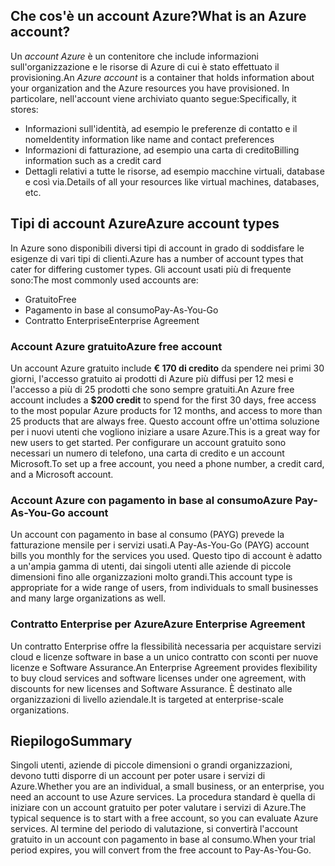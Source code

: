 ## <a name="what-is-an-azure-account"></a><span data-ttu-id="1a297-101">Che cos'è un account Azure?</span><span class="sxs-lookup"><span data-stu-id="1a297-101">What is an Azure account?</span></span>

<span data-ttu-id="1a297-102">Un _account Azure_ è un contenitore che include informazioni sull'organizzazione e le risorse di Azure di cui è stato effettuato il provisioning.</span><span class="sxs-lookup"><span data-stu-id="1a297-102">An _Azure account_ is a container that holds information about your organization and the Azure resources you have provisioned.</span></span> <span data-ttu-id="1a297-103">In particolare, nell'account viene archiviato quanto segue:</span><span class="sxs-lookup"><span data-stu-id="1a297-103">Specifically, it stores:</span></span>

- <span data-ttu-id="1a297-104">Informazioni sull'identità, ad esempio le preferenze di contatto e il nome</span><span class="sxs-lookup"><span data-stu-id="1a297-104">Identity information like name and contact preferences</span></span>
- <span data-ttu-id="1a297-105">Informazioni di fatturazione, ad esempio una carta di credito</span><span class="sxs-lookup"><span data-stu-id="1a297-105">Billing information such as a credit card</span></span>
- <span data-ttu-id="1a297-106">Dettagli relativi a tutte le risorse, ad esempio macchine virtuali, database e così via.</span><span class="sxs-lookup"><span data-stu-id="1a297-106">Details of all your resources like virtual machines, databases, etc.</span></span>

## <a name="azure-account-types"></a><span data-ttu-id="1a297-107">Tipi di account Azure</span><span class="sxs-lookup"><span data-stu-id="1a297-107">Azure account types</span></span>

<span data-ttu-id="1a297-108">In Azure sono disponibili diversi tipi di account in grado di soddisfare le esigenze di vari tipi di clienti.</span><span class="sxs-lookup"><span data-stu-id="1a297-108">Azure has a number of account types that cater for differing customer types.</span></span> <span data-ttu-id="1a297-109">Gli account usati più di frequente sono:</span><span class="sxs-lookup"><span data-stu-id="1a297-109">The most commonly used accounts are:</span></span>

- <span data-ttu-id="1a297-110">Gratuito</span><span class="sxs-lookup"><span data-stu-id="1a297-110">Free</span></span>
- <span data-ttu-id="1a297-111">Pagamento in base al consumo</span><span class="sxs-lookup"><span data-stu-id="1a297-111">Pay-As-You-Go</span></span>
- <span data-ttu-id="1a297-112">Contratto Enterprise</span><span class="sxs-lookup"><span data-stu-id="1a297-112">Enterprise Agreement</span></span>

### <a name="azure-free-account"></a><span data-ttu-id="1a297-113">Account Azure gratuito</span><span class="sxs-lookup"><span data-stu-id="1a297-113">Azure free account</span></span>

<span data-ttu-id="1a297-114">Un account Azure gratuito include **€ 170 di credito** da spendere nei primi 30 giorni, l'accesso gratuito ai prodotti di Azure più diffusi per 12 mesi e l'accesso a più di 25 prodotti che sono sempre gratuiti.</span><span class="sxs-lookup"><span data-stu-id="1a297-114">An Azure free account includes a **$200 credit** to spend for the first 30 days, free access to the most popular Azure products for 12 months, and access to more than 25 products that are always free.</span></span> <span data-ttu-id="1a297-115">Questo account offre un'ottima soluzione per i nuovi utenti che vogliono iniziare a usare Azure.</span><span class="sxs-lookup"><span data-stu-id="1a297-115">This is a great way for new users to get started.</span></span> <span data-ttu-id="1a297-116">Per configurare un account gratuito sono necessari un numero di telefono, una carta di credito e un account Microsoft.</span><span class="sxs-lookup"><span data-stu-id="1a297-116">To set up a free account, you need a phone number, a credit card, and a Microsoft account.</span></span>

### <a name="azure-pay-as-you-go-account"></a><span data-ttu-id="1a297-117">Account Azure con pagamento in base al consumo</span><span class="sxs-lookup"><span data-stu-id="1a297-117">Azure Pay-As-You-Go account</span></span>

<span data-ttu-id="1a297-118">Un account con pagamento in base al consumo (PAYG) prevede la fatturazione mensile per i servizi usati.</span><span class="sxs-lookup"><span data-stu-id="1a297-118">A Pay-As-You-Go (PAYG) account bills you monthly for the services you used.</span></span> <span data-ttu-id="1a297-119">Questo tipo di account è adatto a un'ampia gamma di utenti, dai singoli utenti alle aziende di piccole dimensioni fino alle organizzazioni molto grandi.</span><span class="sxs-lookup"><span data-stu-id="1a297-119">This account type is appropriate for a wide range of users, from individuals to small businesses and many large organizations as well.</span></span>

### <a name="azure-enterprise-agreement"></a><span data-ttu-id="1a297-120">Contratto Enterprise per Azure</span><span class="sxs-lookup"><span data-stu-id="1a297-120">Azure Enterprise Agreement</span></span>

<span data-ttu-id="1a297-121">Un contratto Enterprise offre la flessibilità necessaria per acquistare servizi cloud e licenze software in base a un unico contratto con sconti per nuove licenze e Software Assurance.</span><span class="sxs-lookup"><span data-stu-id="1a297-121">An Enterprise Agreement provides flexibility to buy cloud services and software licenses under one agreement, with discounts for new licenses and Software Assurance.</span></span> <span data-ttu-id="1a297-122">È destinato alle organizzazioni di livello aziendale.</span><span class="sxs-lookup"><span data-stu-id="1a297-122">It is targeted at enterprise-scale organizations.</span></span>

## <a name="summary"></a><span data-ttu-id="1a297-123">Riepilogo</span><span class="sxs-lookup"><span data-stu-id="1a297-123">Summary</span></span>

<span data-ttu-id="1a297-124">Singoli utenti, aziende di piccole dimensioni o grandi organizzazioni, devono tutti disporre di un account per poter usare i servizi di Azure.</span><span class="sxs-lookup"><span data-stu-id="1a297-124">Whether you are an individual, a small business, or an enterprise, you need an account to use Azure services.</span></span> <span data-ttu-id="1a297-125">La procedura standard è quella di iniziare con un account gratuito per poter valutare i servizi di Azure.</span><span class="sxs-lookup"><span data-stu-id="1a297-125">The typical sequence is to start with a free account, so you can evaluate Azure services.</span></span> <span data-ttu-id="1a297-126">Al termine del periodo di valutazione, si convertirà l'account gratuito in un account con pagamento in base al consumo.</span><span class="sxs-lookup"><span data-stu-id="1a297-126">When your trial period expires, you will convert from the free account to Pay-As-You-Go.</span></span>
